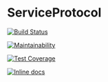 # ServiceProtocol

[![Build Status](https://www.travis-ci.com/babelian/service_protocol.svg?branch=master)](https://www.travis-ci.com/babelian/service_protocol)

[![Maintainability](https://api.codeclimate.com/v1/badges/01d81d612946de92a132/maintainability)](https://codeclimate.com/github/babelian/service_protocol/maintainability)

[![Test Coverage](https://api.codeclimate.com/v1/badges/01d81d612946de92a132/test_coverage)](https://codeclimate.com/github/babelian/service_protocol/test_coverage)

[![Inline docs](http://inch-ci.org/github/babelian/service_protocol.svg?branch=master)](http://inch-ci.org/github/babelian/service_protocol)